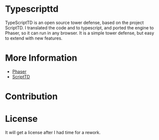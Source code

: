 # Typescripttd
TypeScriptTD is an open source tower defense, based on the project ScriptTD.
I translated the code and to typescript, and ported the engine to Phaser, so it can run in any browser.
It is a simple tower defense, but easy to extend with new features.

# More Information
* [Phaser](https://phaser.io/)
* [ScriptTD](https://archive.codeplex.com/?p=scripttd)

# Contribution

# License
It will get a license after I had time for a rework. 
